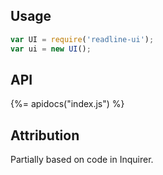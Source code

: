 ## Usage

```js
var UI = require('readline-ui');
var ui = new UI();
```

## API
{%= apidocs("index.js") %}

## Attribution

Partially based on code in Inquirer.
